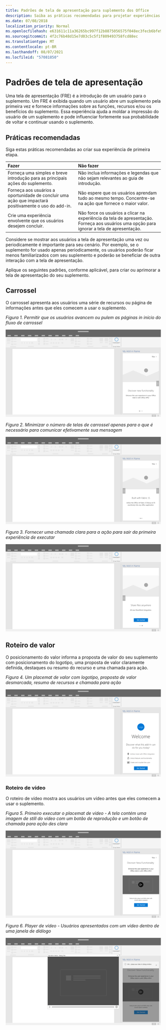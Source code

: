 ```yaml
---
title: Padrões de tela de apresentação para suplemento dos Office
description: Saiba as práticas recomendadas para projetar experiências de primeira Office de complementos.
ms.date: 07/08/2018
localization_priority: Normal
ms.openlocfilehash: e631611c11a36265bc997f12b8875056575f048ec3fecb6bfe9929abe4db1938
ms.sourcegitcommit: 4f2c76b48d15e7d03c5c5f1f809493758fcd88ec
ms.translationtype: MT
ms.contentlocale: pt-BR
ms.lasthandoff: 08/07/2021
ms.locfileid: "57081850"
---
```

# <a name="first-run-experience-patterns"></a>Padrões de tela de apresentação

Uma tela de apresentação (FRE) é a introdução de um usuário para o suplemento. Um FRE é exibida quando um usuário abre um suplemento pela primeira vez e fornece informações sobre as funções, recursos e/ou os benefícios do suplemento. Essa experiência ajuda a moldar a impressão do usuário de um suplemento e pode influenciar fortemente sua probabilidade de voltar e continuar usando o suplemento.

## <a name="best-practices"></a>Práticas recomendadas

Siga estas práticas recomendadas ao criar sua experiência de primeira etapa.

|Fazer|Não fazer|
|:------|:------|
|Forneça uma simples e breve introdução para as principais ações do suplemento. | Não inclua informações e legendas que não sejam relevantes ao guia de introdução.
|Forneça aos usuários a oportunidade de concluir uma ação que impactará positivamente o uso do add-in. | Não espere que os usuários aprendam tudo ao mesmo tempo. Concentre-se na ação que fornece o maior valor.
|Crie uma experiência envolvente que os usuários desejem concluir. | Não force os usuários a clicar na experiência da tela de apresentação. Forneça aos usuários uma opção para ignorar a tela de apresentação. |

Considere se mostrar aos usuários a tela de apresentação uma vez ou periodicamente é importante para seu cenário. Por exemplo, se o suplemento for usado apenas periodicamente, os usuários poderão ficar menos familiarizados com seu suplemento e poderão se beneficiar de outra interação com a tela de apresentação.

Aplique os seguintes padrões, conforme aplicável, para criar ou aprimorar a tela de apresentação do seu suplemento.

## <a name="carousel"></a>Carrossel

O carrossel apresenta aos usuários uma série de recursos ou página de informações antes que eles comecem a usar o suplemento.

*Figura 1. Permitir que os usuários avancem ou pulem as páginas in início do fluxo de carrossel*

![Ilustração mostrando a etapa 1 de um carrossel na primeira experiência de Office de tarefas do aplicativo de área de trabalho. Neste exemplo, uma ação "Ignorar" é incluída na parte superior direita do painel de tarefas.](../images/add-in-FRE-step-1.png)

*Figura 2. Minimizar o número de telas de carrossel apenas para o que é necessário para comunicar efetivamente sua mensagem*

![Ilustração mostrando a etapa 2 de um carrossel na primeira experiência de Office de tarefas do aplicativo de área de trabalho. Neste exemplo, há três telas de carrossel no painel de tarefas.](../images/add-in-FRE-step-2.png)

*Figura 3. Fornecer uma chamada clara para a ação para sair da primeira experiência de executar*

![Ilustração mostrando a etapa 3 de um carrossel na primeira experiência de Office de tarefas do aplicativo de área de trabalho. Neste exemplo, a terceira e última tela do painel de tarefas mostra um botão para começar.](../images/add-in-FRE-step-3.png)

## <a name="value-placemat"></a>Roteiro de valor

O posicionamento do valor informa a proposta de valor do seu suplemento com posicionamento do logotipo, uma proposta de valor claramente definida, destaques ou resumo do recurso e uma chamada para ação.

*Figura 4. Um placemat de valor com logotipo, proposta de valor desmarcada, resumo de recursos e chamada para ação*

![Ilustração mostrando um placemat de valor na primeira experiência de Office de aplicativos de área de trabalho. Neste exemplo, o painel de tarefas exibe o logotipo do complemento, uma descrição do complemento e um botão para começar.](../images/add-in-FRE-value.png)

### <a name="video-placemat"></a>Roteiro de vídeo

O roteiro de vídeo mostra aos usuários um vídeo antes que eles comecem a usar o suplemento.

*Figura 5. Primeiro executar o placemat de vídeo - A tela contém uma imagem de still do vídeo com um botão de reprodução e um botão de chamada para ação des clara*

![Ilustração mostrando um placemat de vídeo na primeira experiência de Office de aplicativos de área de trabalho.](../images/add-in-FRE-video.png)

*Figura 6. Player de vídeo - Usuários apresentados com um vídeo dentro de uma janela de diálogo*

![Ilustração mostrando um vídeo em uma janela de diálogo com um Office de área de trabalho e painel de tarefas do complemento em segundo plano.](../images/add-in-FRE-video-dialog.png)
